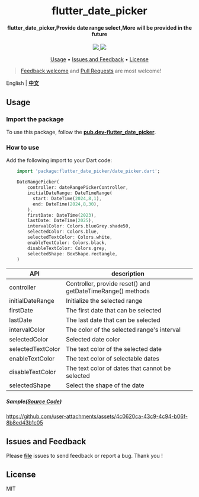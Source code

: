 <h1 align="center">flutter_date_picker</h1>
<h4 align="center">
  flutter_date_picker,Provide date range select,More will be provided in the future
</h4>

<div align="center">
  <a href="https://pub.dev/packages/flutter_date_picker">
    <img src="https://img.shields.io/pub/v/flutter_date_picker.svg" />
  </a>
  <img src="https://img.shields.io/github/license/LiuDongCai/flutter_date_picker" />
</div>

<p align="center">
  <a href="#usage">Usage</a> •
  <a href="#issues-and-feedback">Issues and Feedback</a> •
  <a href="#license">License</a>
</p>

> [Feedback welcome](https://github.com/LiuDongCai/flutter_date_picker/issues) and [Pull Requests](https://github.com/LiuDongCai/flutter_date_picker/pulls) are most welcome!

English | [**中文**](https://github.com/LiuDongCai/flutter_date_picker/blob/master/README-ZH.md)

## Usage

### Import the package

To use this package, follow the [**pub.dev-flutter_date_picker**](https://pub.dev/packages/flutter_date_picker).

### How to use

Add the following import to your Dart code:

```dart
    import 'package:flutter_date_picker/date_picker.dart';

    DateRangePicker(
        controller: dateRangePickerController,
        initialDateRange: DateTimeRange(
          start: DateTime(2024,8,1),
          end: DateTime(2024,8,30),
        ),
        firstDate: DateTime(2023),
        lastDate: DateTime(2025),
        intervalColor: Colors.blueGrey.shade50,
        selectedColor: Colors.blue,
        selectedTextColor: Colors.white,
        enableTextColor: Colors.black,
        disableTextColor: Colors.grey,
        selectedShape: BoxShape.rectangle,
    )
```

| API               | description                                                |
|-------------------|------------------------------------------------------------|
| controller        | Controller, provide reset() and getDateTimeRange() methods |
| initialDateRange  | Initialize the selected range                              |
| firstDate         | The first date that can be selected                        |
| lastDate          | The last date that can be selected                         |
| intervalColor     | The color of the selected range's interval                 |
| selectedColor     | Selected date color                                        |
| selectedTextColor | The text color of the selected date                        |
| enableTextColor   | The text color of selectable dates                         |
| disableTextColor  | The text color of dates that cannot be selected            |
| selectedShape     | Select the shape of the date                               |

##### Sample([Source Code](/example/lib/main.dart))
https://github.com/user-attachments/assets/4c0620ca-43c9-4c94-b06f-8b8ed43b1c05

## Issues and Feedback

Please [**file**](https://github.com/LiuDongCai/flutter_date_picker/issues) issues to send feedback or report a bug. Thank you !

## License

MIT
